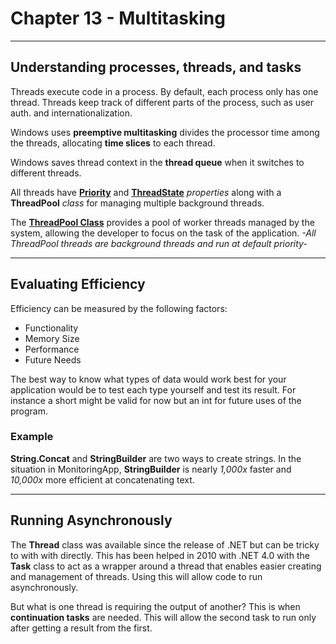 # Chapter 13 - Multitasking

---

## Understanding processes, threads, and tasks

Threads execute code in a process. By default, each process only has one thread.
Threads keep track of different parts of the process, such as user auth. and internationalization.

Windows uses **preemptive multitasking** divides the processor time among the threads, allocating **time slices** to each thread.

Windows saves thread context in the **thread queue** when it switches to different threads.

All threads have **[Priority](https://docs.microsoft.com/en-us/dotnet/api/system.threading.thread.priority?view=netcore-3.1)** and **[ThreadState](https://docs.microsoft.com/en-us/dotnet/api/system.threading.thread.threadstate?view=netcore-3.1)** _properties_ along with a **ThreadPool** _class_ for managing multiple background threads.

The **[ThreadPool Class](https://docs.microsoft.com/en-us/dotnet/standard/threading/the-managed-thread-pool)** provides a pool of worker threads managed by the system, allowing the developer to focus on the task of the application.
_-All ThreadPool threads are background threads and run at default priority-_

---

## Evaluating Efficiency

Efficiency can be measured by the following factors:

- Functionality
- Memory Size
- Performance
- Future Needs

The best way to know what types of data would work best for your application would be to test each type yourself and test its result.
For instance a short might be valid for now but an int for future uses of the program.

### Example

**String.Concat** and **StringBuilder** are two ways to create strings. In the situation in MonitoringApp, **StringBuilder** is nearly _1,000x_ faster and _10,000x_ more efficient at concatenating text.

---

## Running Asynchronously

The **Thread** class was available since the release of .NET but can be tricky to with with directly.
This has been helped in 2010 with .NET 4.0 with the **Task** class to act as a wrapper around a thread that enables easier creating and management of threads. Using this will allow code to run asynchronously.

But what is one thread is requiring the output of another?
This is when **continuation tasks** are needed. This will allow the second task to run only after getting a result from the first.
